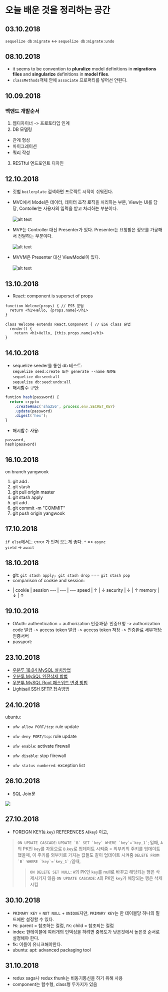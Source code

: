 오늘 배운 것을 정리하는 공간
====

## 03.10.2018
```sequelize db:migrate``` <-> ```sequelize db:migrate:undo```

## 08.10.2018
* it seems to be convention to __pluralize__ model definitions in __migrations files__ and __singularize__ definitions in __model files__.
* ```classMethods```객체 안에 ```associate``` 프로퍼티를 넣어선 안된다.

## 10.09.2018
### 백엔드 개발순서
1. 웹디자이너 -> 프로토타입 인계
2. DB 모델링
 * 관계 형성
 * 마이그레이션
 * 쿼리 작성
3. RESTful 엔드포인트 디자인 

## 12.10.2018
* 깃헙 ```boilerplate``` 검색하면 프로젝트 시작이 쉬워진다.
* MVC에서 Model은 데이터, 데이터 조작 로직을 처리하는 부분, View는 UI를 담당, Contoller는 사용자의 입력을 받고 처리하는 부분이다.  <br>  
![alt text](https://magi82.github.io/images/2017-2-24-android-mvc-mvp-mvvm/mvc.png "mvc pattern")

* MVP는 Controller 대신 Presenter가 있다. Presenter는 요청받은 정보를 가공해서 전달하는 부분이다.  <br>  
![alt text](https://magi82.github.io/images/2017-2-24-android-mvc-mvp-mvvm/mvp.png "mvp pattern")

* MVVM은 Presenter 대신 ViewModel이 있다. <br>  
![alt text](https://magi82.github.io/images/2017-2-24-android-mvc-mvp-mvvm/mvvm.png "mvvm pattern")

## 13.10.2018
 * React: component is superset of props  <br>  
```
function Welcme(props) { // ES5 문법
  return <h1>Hello, {props.name}</h1>
}

class Welcome extends React.Component { // ES6 class 문법
  render() {
    return <h1>Hello, {this.props.name}</h1>
}
```

## 14.10.2018
* sequelize seeder를 통한 db 테스트:  
```sequelize seed:create 또는 generate --name NAME```  
```sequelize db:seed:all```  
```sequelize db:seed:undo:all```  
* 해시함수 구현:
```javascript
funtion hash(password) {
  return crypto
    .createHmac('sha256', process.env.SECRET_KEY)
    .update(password)
    .digest('hex');
}
```
* 해시함수 사용:
```
password, 
hash(password)
```

## 16.10.2018
on branch yangwook

1. git add .
2. git stash
3. git pull origin master
4. git stash apply
5. git add .
6. git commit -m "COMMIT"
7. git push origin yangwook

## 17.10.2018
```if else```에서는 error 가 먼저 오는게 좋다. 
```*``` => ```async```  
```yield``` => ```await```

## 18.10.2018
* git: ```git stash apply; git stash drop``` === ```git stash pop```
* comparison of cookie and session:  

- | cookie | session
--- | --- | ---
speed | ↑ | ↓
security | ↓ | ↑
memory | ↓ | ↑

## 19.10.2018
* OAuth: 
  authentication + authorization
  인증과정: 인증요청 -> authorization code 발급 -> access token 발급 -> access token 저장 -> 인증완료
  세부과정: 인증서버
 * passport:

## 23.10.2018
* [우분투 18.04 MySQL 설치방법](https://linuxize.com/post/how-to-install-mysql-on-ubuntu-18-04/)
* [우분투 MySQL 완전삭제 방법](http://aesthetic9.tistory.com/entry/ubuntu%EC%97%90%EC%84%9C-mysql-%EC%99%84%EC%A0%84%EC%82%AD%EC%A0%9C-%ED%9B%84-%EC%9E%AC%EC%84%A4%EC%B9%98)
* [우분투 MySQL Root 패스워드 변경 방법](https://linuxconfig.org/how-to-reset-root-mysql-password-on-ubuntu-18-04-bionic-beaver-linux)
* [Lightsail SSH SFTP 접속방법](https://extrememanual.net/27663)

## 24.10.2018
ubuntu: 
* ```ufw allow PORT/tcp```: rule update
* ```ufw deny PORT/tcp```: rule update

* ```ufw enable```: activate firewall 
* ```ufw disable```: stop fiirewall
* ```ufw status numbered```: exception list

## 26.10.2018
* SQL Join문  

<img src="https://external-preview.redd.it/M5QHWsp2vgZ-3QDZ4m-qS58lsOUgDNHau8trSFzS8H0.jpg?width=960&crop=smart&auto=webp&s=45aa885fd11dda569ffa363855db14c8a8559fc1">

## 27.10.2018
* FOREIGN KEY(`B`.`key`) REFERENCES `A`(`key`) 이고, 
> ```ON UPDATE CASCADE```: 
```UPDATE `B` SET `key` WHERE `key`=`key_1`;```일때,
`A`의 PK인 `key`를 자동으로 `B`.`key`로 업데이트 시켜줌 = 외부키의 주키를 업데이트 했을때, 이 주키를 외부키로 가지는 값들도 같이 업데이트 시켜줌
>```DELETE FROM `B` WHERE `key`=`key_1`;```일때,
>> ```ON DELETE SET NULL```: 
`A`의 PK인 `key`를 null로 바꾸고 해당되는 행은 삭제시키지 않음
>> ```ON UPDATE CASCADE```: 
`A`의 PK인 `key`가 해당되는 행은 삭제시킴

## 30.10.2018
* ```PRIMARY KEY``` = ```NOT NULL``` + ```UNIQUE```지만, ```PRIMARY KEY```는 한 테이블당 하나의 필드에만 설정할 수 있다.
* ```PK```: parent = 참조하는 컬럼, ```FK```: child = 참조되는 컬럼
* index: 한테이블에 여러개의 인덱싱을 하려면 중복도가 낮은것에서 높은것 순서로 설정해야 한다.
* fk: 이름이 유니크해야한다.
* ubuntu: apt: advanced packaging tool

## 31.10.2018
* redux saga나 redux thunk는 비동기통신을 하기 위해 사용
* component는 함수형, class형 두가지가 있음
